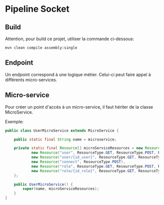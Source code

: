 # Pipeline Socket

## Build

Attention, pour build ce projet, utiliser la commande ci-dessous:
```
mvn clean compile assembly:single
```

## Endpoint

Un endpoint correspond à une logique métier. Celui-ci peut faire appel à différents micro-services.

## Micro-service

Pour créer un point d'accès à un micro-service, il faut hériter de la classe MicroService.

Exemple:
```java
public class UserMicroService extends MicroService {

	public static final String name = microservice;

	private static final Resource[] microServiceResources = new Resource[]{
			new Resource("user", ResourceType.GET, ResourceType.POST, ResourceType.PUT),
			new Resource("user/{id_user}", ResourceType.GET, ResourceType.DELETE),
			new Resource("connect", ResourceType.POST),
			new Resource("role", ResourceType.GET, ResourceType.POST, ResourceType.PUT),
			new Resource("role/{id_role}", ResourceType.GET, ResourceType.DELETE)
	};

	public UserMicroService() {
		super(name, microServiceResources);
	}
}
```

